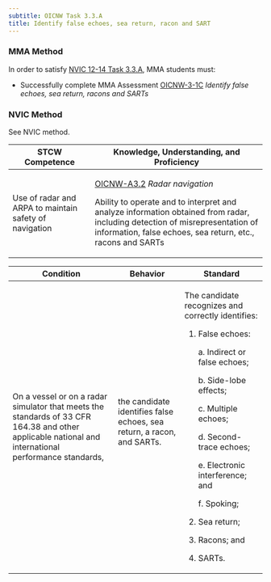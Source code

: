 ```yaml
---
subtitle: OICNW Task 3.3.A 
title: Identify false echoes, sea return, racon and SART
---
```



### MMA Method

In order to satisfy  [NVIC 12-14  Task  3.3.A]({{site.baseurl}}/assets/images/nvic-12-14.pdf), MMA students must:

* Successfully complete MMA Assessment [OICNW-3-1C]({{site.baseurl}}/assessments/Deck/OICNW-3-1C) *Identify false echoes, sea return, racons and SARTs*


### NVIC Method

<a onclick="togglevisibility('nvic_methods')" >See NVIC method.</a>

<div id='nvic_methods' class='hide'>

<table>
<thead>
<tr>
<th class='forty'> STCW Competence </th>
<th class='sixty'> Knowledge, Understanding, and Proficiency </th>
</tr>
</thead>




<tbody>
<tr><td markdown='1'>

Use of radar and ARPA to maintain safety of navigation

</td><td markdown='1'>

[OICNW-A3.2](../../tables/21.html#OICNW-A3.2) *Radar navigation*

Ability to operate and to interpret and analyze information obtained from radar, including detection of misrepresentation of information, false echoes, sea return, etc., racons and SARTs

</td></tr>


</tbody>
</table>


<table>
<thead>
<tr><th class='twenty'>  Condition </th><th class='twenty'> Behavior </th><th  class='sixty'>Standard </th></tr>
</thead>
<tbody >



<tr><td markdown='1'>

On a vessel or on a radar simulator that meets the standards of 33 CFR 164.38 and other applicable national and international performance standards,

</td><td markdown='1'>

the candidate identifies false echoes, sea return, a racon, and SARTs.

<br>

<div class="tooltip">
<span class="tooltiptext">
</span>
</div>


</td><td markdown='1'>

The candidate recognizes and correctly identifies:

1. False echoes:

     a. Indirect or false echoes;

     b. Side-lobe effects;

     c. Multiple echoes;

     d. Second-trace echoes;

     e. Electronic interference; and

     f. Spoking;

2. Sea return;

3. Racons; and 

4. SARTs.

</td></tr>
</tbody>
</table>
</div>
